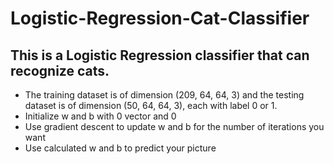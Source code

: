 # Logistic-Regression-Cat-Classifier
## This is a Logistic Regression classifier that can recognize cats.
- The training dataset is of dimension (209, 64, 64, 3) and the testing dataset is of dimension (50, 64, 64, 3), each with label 0 or 1.
- Initialize w and b with 0 vector and 0
- Use gradient descent to update w and b for the number of iterations you want
- Use calculated w and b to predict your picture
